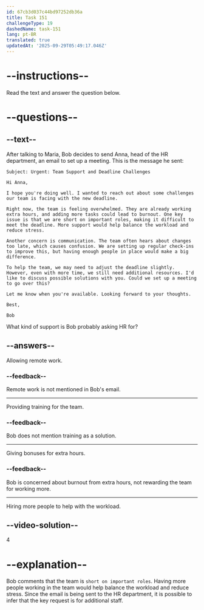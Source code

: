 ```yaml
---
id: 67cb3d037c44bd97252db36a
title: Task 151
challengeType: 19
dashedName: task-151
lang: pt-BR
translated: true
updatedAt: '2025-09-29T05:49:17.046Z'
---
```


<!-- READING -->

# --instructions--

Read the text and answer the question below.

# --questions--

## --text--

After talking to Maria, Bob decides to send Anna, head of the HR department, an email to set up a meeting. This is the message he sent:

`Subject: Urgent: Team Support and Deadline Challenges`

`Hi Anna,`

`I hope you're doing well. I wanted to reach out about some challenges our team is facing with the new deadline.`

`Right now, the team is feeling overwhelmed. They are already working extra hours, and adding more tasks could lead to burnout. One key issue is that we are short on important roles, making it difficult to meet the deadline. More support would help balance the workload and reduce stress.`

`Another concern is communication. The team often hears about changes too late, which causes confusion. We are setting up regular check-ins to improve this, but having enough people in place would make a big difference.`

`To help the team, we may need to adjust the deadline slightly. However, even with more time, we still need additional resources. I'd like to discuss possible solutions with you. Could we set up a meeting to go over this?`

`Let me know when you're available. Looking forward to your thoughts.`

`Best,`

`Bob`

What kind of support is Bob probably asking HR for?

## --answers--

Allowing remote work.

### --feedback--

Remote work is not mentioned in Bob's email.

---

Providing training for the team.

### --feedback--

Bob does not mention training as a solution.

---

Giving bonuses for extra hours.

### --feedback--

Bob is concerned about burnout from extra hours, not rewarding the team for working more.

---

Hiring more people to help with the workload.

## --video-solution--

4

# --explanation--

Bob comments that the team is `short on important roles`. Having more people working in the team would help balance the workload and reduce stress. Since the email is being sent to the HR department, it is possible to infer that the key request is for additional staff.

